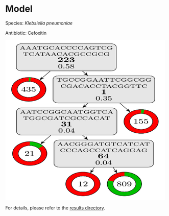 
# Model

Species: *Klebsiella pneumoniae*

Antibiotic: Cefoxitin

<a href="./model.pdf"><img src="./model.png" width=500 height=500 /></a>

For details, please refer to the [results directory](../../../../../results/cart_b/klebsiella%20pneumoniae/cefoxitin/repeat_7/).

